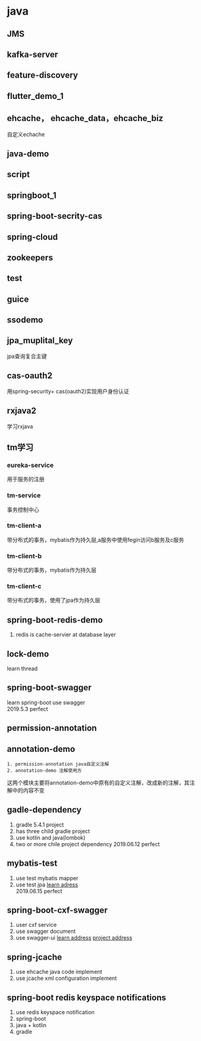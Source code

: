# java

## JMS
  
  
## kafka-server

## feature-discovery

## flutter_demo_1

## ehcache， ehcache_data，ehcache_biz
  自定义echache
## java-demo

## script

## springboot_1

## spring-boot-secrity-cas

## spring-cloud

## zookeepers

## test

## guice

## ssodemo

## jpa_muplital_key 
  jpa查询复合主键
  
## cas-oauth2
  用spring-security+ cas(oauth2)实现用户身份认证

## rxjava2
  学习rxjava

## tm学习
### eureka-service
  用于服务的注册
### tm-service
  事务控制中心
### tm-client-a
  带分布式的事务，mybatis作为持久层,a服务中使用fegin访问b服务及c服务
### tm-client-b
   带分布式的事务，mybatis作为持久层
### tm-client-c
  带分布式的事务，使用了jpa作为持久层
  
## spring-boot-redis-demo
  1. redis is cache-servier at database layer
  
## lock-demo
  learn thread
  
## spring-boot-swagger
  learn spring-boot use swagger  
  2019.5.3 perfect
## permission-annotation 
## annotation-demo
    1. permission-annotation java自定义注解
    2. annotation-demo 注解使用方
   这两个模块主要将annotation-demo中原有的自定义注解，改成新的注解，其注解中的内容不变
## gadle-dependency
  1. gradle 5.4.1 project
  2. has three child gradle project
  3. use kotlin and java(lombok)
  4. two or more chile project dependency
  2019.06.12 perfect
## mybatis-test
  1. use test mybatis mapper  
  2. use test jpa
  [learn adress](http://www.mybatis.org/spring-boot-starter/mybatis-spring-boot-test-autoconfigure/)  
  2019.06.15 perfect  
## spring-boot-cxf-swagger
  1. user cxf service
  2. use swagger document
  3. use swagger-ui
  [learn address](http://cxf.apache.org/docs/swagger2feature.html)
  [project address](https://github.com/apache/cxf/tree/master/distribution/src/main/release/samples/jax_rs/spring_boot_scan)
## spring-jcache
  1. use ehcache
      java code implement
  2. use jcache
      xml configuration implement
  
## spring-boot redis keyspace notifications
  1. use redis keyspace notification
  2. spring-boot 
  3. java + kotlin
  4. gradle
